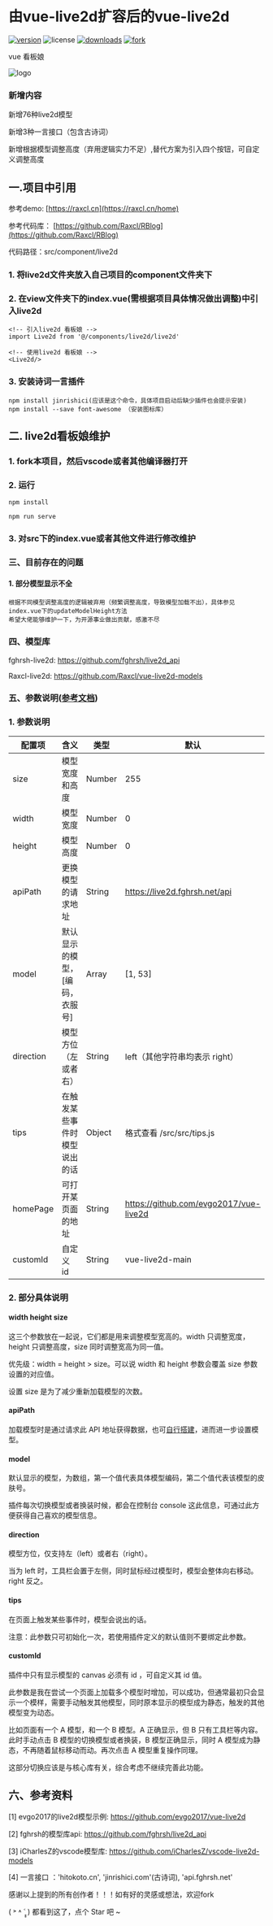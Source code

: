 # 由vue-live2d扩容后的vue-live2d

[![version](https://img.shields.io/npm/v/vue-live2d)](https://npm.js) ![license](https://img.shields.io/github/license/evgo2017/vue-live2d) [![downloads](https://img.shields.io/npm/dt/vue-live2d)](<https://www.npmjs.com/package/vue-live2d> ) [![fork](https://img.shields.io/github/forks/evgo2017/vue-live2d?style=social)](https://github.com/evgo2017/vue-live2d)

vue 看板娘

![logo](https://github.com/evgo2017/vue-live2d/blob/master/public/logo.png)

### 新增内容
新增76种live2d模型

新增3种一言接口（包含古诗词）

新增根据模型调整高度（弃用逻辑实力不足）,替代方案为引入四个按钮，可自定义调整高度


## 一.项目中引用
参考demo: [https://raxcl.cn](https://raxcl.cn/home)

参考代码库： [https://github.com/Raxcl/RBlog](https://github.com/Raxcl/RBlog)

代码路径：src/component/live2d

### 1. 将live2d文件夹放入自己项目的component文件夹下

### 2. 在view文件夹下的index.vue(需根据项目具体情况做出调整)中引入live2d
```
<!-- 引入live2d 看板娘 -->
import Live2d from '@/components/live2d/live2d'

<!-- 使用live2d 看板娘 -->
<Live2d/>
```

### 3. 安装诗词一言插件
```
npm install jinrishici(应该是这个命令，具体项目启动后缺少插件也会提示安装)
npm install --save font-awesome （安装图标库）
```

## 二. live2d看板娘维护
### 1. fork本项目，然后vscode或者其他编译器打开

### 2. 运行
```
npm install

npm run serve
```

### 3. 对src下的index.vue或者其他文件进行修改维护

### 三、目前存在的问题
#### 1. 部分模型显示不全
    根据不同模型调整高度的逻辑被弃用（频繁调整高度，导致模型加载不出），具体参见index.vue下的updateModelHeight方法
    希望大佬能够维护一下，为开源事业做出贡献，感激不尽
    
    
### 四、模型库
fghrsh-live2d: https://github.com/fghrsh/live2d_api

Raxcl-live2d: https://github.com/Raxcl/vue-live2d-models

### 五、参数说明([参考文档](https://github.com/evgo2017/vue-live2d))

### 1. 参数说明

| 配置项    | 含义                           | 类型   | 默认                                   |
| --------- | ------------------------------ | ------ | -------------------------------------- |
| size      | 模型宽度和高度                 | Number | 255                                    |
| width     | 模型宽度                       | Number | 0                                      |
| height    | 模型高度                       | Number | 0                                      |
| apiPath   | 更换模型的请求地址             | String | https://live2d.fghrsh.net/api          |
| model     | 默认显示的模型，[编码，衣服号] | Array  | [1, 53]                                |
| direction | 模型方位（左或者右）           | String | left（其他字符串均表示 right）         |
| tips      | 在触发某些事件时模型说出的话   | Object | 格式查看 /src/src/tips.js         |
| homePage  | 可打开某页面的地址             | String | https://github.com/evgo2017/vue-live2d |
| customId  | 自定义 id                      | String | vue-live2d-main                        |

### 2. 部分具体说明

#### width height size

这三个参数放在一起说，它们都是用来调整模型宽高的。width 只调整宽度，height 只调整高度，size 同时调整宽高为同一值。

优先级：width = height > size。可以说 width 和 height 参数会覆盖 size 参数设置的对应值。

设置 size 是为了减少重新加载模型的次数。

#### apiPath

加载模型时是通过请求此 API 地址获得数据，也可[自行搭建](https://github.com/fghrsh/live2d_api)，进而进一步设置模型。

#### model

默认显示的模型，为数组，第一个值代表具体模型编码，第二个值代表该模型的皮肤号。

插件每次切换模型或者换装时候，都会在控制台 console 这此信息，可通过此方便获得自己喜欢的模型信息。

#### direction

模型方位，仅支持左（left）或者右（right）。

当为 left 时，工具栏会置于左侧，同时鼠标经过模型时，模型会整体向右移动。right 反之。

#### tips

在页面上触发某些事件时，模型会说出的话。

注意：此参数只可初始化一次，若使用插件定义的默认值则不要绑定此参数。

#### customId

插件中只有显示模型的 canvas 必须有 id ，可自定义其 id 值。

此参数是我在尝试一个页面上加载多个模型时增加，可以成功，但通常最初只会显示一个模样，需要手动触发其他模型，同时原本显示的模型成为静态，触发的其他模型变为动态。

比如页面有一个 A 模型，和一个 B 模型。A 正确显示，但 B 只有工具栏等内容。此时手动点击 B 模型的切换模型或者换装，B 模型正确显示，同时 A 模型成为静态，不再随着鼠标移动而动。再次点击 A 模型重复操作同理。

这部分切换应该是与核心库有关，综合考虑不继续完善此功能。

## 六、参考资料
[1] evgo2017的live2d模型示例: https://github.com/evgo2017/vue-live2d

[2] fghrsh的模型库api: https://github.com/fghrsh/live2d_api

[3] iCharlesZ的vscode模型库: https://github.com/iCharlesZ/vscode-live2d-models

[4] 一言接口 ：'hitokoto.cn', 'jinrishici.com'(古诗词), 'api.fghrsh.net'

感谢以上提到的所有创作者！！！如有好的灵感或想法，欢迎fork

( ˃ ˄ ˂̥̥ ) 都看到这了，点个 Star 吧 ~

